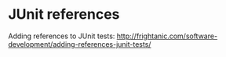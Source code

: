 # JUnit references
Adding references to JUnit tests: http://frightanic.com/software-development/adding-references-junit-tests/
